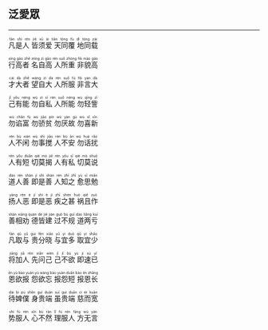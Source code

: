 ## 泛愛眾
---



<ruby><rb> 凡是人 皆须爱 天同覆 地同载 </rb> <rt>fán  shì  rén   jiē  xū  ài   tiān  tóng  fù   dì  tóng  zài</rt></ruby>


<ruby><rb> 行高者 名自高 人所重 非貌高 </rb> <rt>xíng  gāo  zhě   míng  zì  gāo   rén  suǒ  zhòng   fēi  mào  gāo</rt></ruby>


<ruby><rb> 才大者 望自大 人所服 非言大 </rb> <rt>cái  dà  zhě   wàng  zì  dà   rén  suǒ  fú   fēi  yán  dà</rt></ruby>


<ruby><rb> 己有能 勿自私 人所能 勿轻訾 </rb> <rt>jǐ  yǒu  néng   wù  zì  sī   rén  suǒ  néng   wù  qīng  zī</rt></ruby>


<ruby><rb> 勿谄富 勿骄贫 勿厌故 勿喜新 </rb> <rt>wù  chǎn  fù   wù  jiāo  pín   wù  yàn  gù   wù  xǐ  xīn</rt></ruby>


<ruby><rb> 人不闲 勿事搅 人不安 勿话扰 </rb> <rt>rén  bù  xián   wù  shì  jiǎo   rén  bù  ān   wù  huà  rǎo</rt></ruby>


<ruby><rb> 人有短 切莫揭 人有私 切莫说 </rb> <rt>rén  yǒu  duǎn   qiè  mò  jiē   rén  yǒu  sī   qiè  mò  shuō</rt></ruby>


<ruby><rb> 道人善 即是善 人知之 愈思勉 </rb> <rt>dào  rén  shàn   jí  shì  shàn   rén  zhī  zhī   yù  sī  miǎn</rt></ruby>


<ruby><rb> 扬人恶 即是恶 疾之甚 祸且作 </rb> <rt>yáng  rén  è   jí  shì  è   jí  zhī  shén   huò  qiě  zuò</rt></ruby>


<ruby><rb> 善相劝 德皆建 过不规 道两亏 </rb> <rt>shàn  xiāng  quàn   dé  jiē  jiàn   guò  bù  guī   dào  liǎng  kuī</rt></ruby>


<ruby><rb> 凡取与 贵分晓 与宜多 取宜少 </rb> <rt>fán  qǔ  yǔ   guì  fēn  xiǎo   yǔ  yí  duō   qǔ  yí  shǎo</rt></ruby>


<ruby><rb> 将加人 先问己 己不欲 即速已 </rb> <rt>jiāng  jiā  rén   xiān  wèn  jǐ   jǐ  bù  yù   jí  sù  yǐ</rt></ruby>


<ruby><rb> 恩欲报 怨欲忘 报怨短 报恩长 </rb> <rt>ēn  yù  bào   yuàn  yù  wàng   bào  yuàn  duǎn   bào  ēn  zhǎng</rt></ruby>


<ruby><rb> 待婢僕 身贵端 虽贵端 慈而宽 </rb> <rt>dài  bì  pú   shēn  guì  duān   suī  guì  duān   cí  ér  kuān</rt></ruby>


<ruby><rb> 势服人 心不然 理服人 方无言 </rb> <rt>shì  fú  rén   xīn  bù  rán   lǐ  fú  rén   fāng  wú  yán</rt></ruby>

